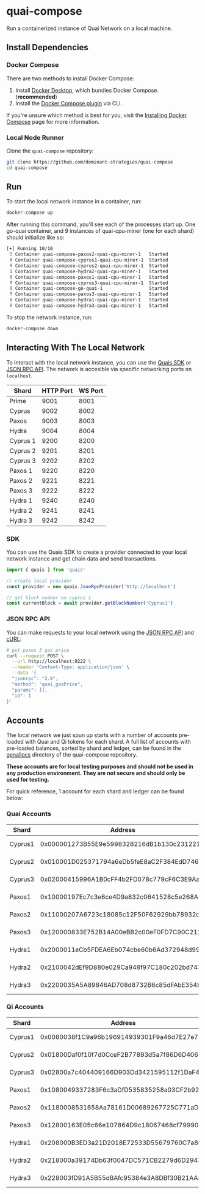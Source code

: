 # quai-compose

Run a containerized instance of Quai Network on a local machine.

## Install Dependencies

### Docker Compose

There are two methods to install Docker Compose:

1. Install [Docker Desktop](https://docs.docker.com/compose/install/), which bundles Docker Compose. (**recommended**)
2. Install the [Docker Compose plugin](https://docs.docker.com/compose/install/linux/) via CLI.

If you're unsure which method is best for you, visit the [Installing Docker Compose](https://docs.docker.com/compose/install/) page for more information.

### Local Node Runner

Clone the `quai-compose` repository:

```bash
git clone https://github.com/dominant-strategies/quai-compose
cd quai-compose
```

## Run

To start the local network instance in a container, run:

```bash
docker-compose up
```

After running this command, you'll see each of the processes start up. One go-quai container, and 9 instances of quai-cpu-miner (one for each shard) should initialize like so:

```bash
[+] Running 10/10
 ⠿ Container quai-compose-paxos2-quai-cpu-miner-1   Started
 ⠿ Container quai-compose-cyprus1-quai-cpu-miner-1  Started
 ⠿ Container quai-compose-cyprus2-quai-cpu-miner-1  Started
 ⠿ Container quai-compose-hydra2-quai-cpu-miner-1   Started
 ⠿ Container quai-compose-paxos1-quai-cpu-miner-1   Started
 ⠿ Container quai-compose-cyprus3-quai-cpu-miner-1  Started
 ⠿ Container quai-compose-go-quai-1                 Started
 ⠿ Container quai-compose-paxos3-quai-cpu-miner-1   Started
 ⠿ Container quai-compose-hydra1-quai-cpu-miner-1   Started
 ⠿ Container quai-compose-hydra3-quai-cpu-miner-1   Started
```

To stop the network instance, run:

```bash
docker-compose down
```

## Interacting With The Local Network

To interact with the local network instance, you can use the [Quais SDK](https://docs.qu.ai/sdk/introduction) or [JSON RPC API](https://docs.qu.ai/build/playground/overview). The network is accesible via specific networking ports on `localhost`.

| Shard    | HTTP Port | WS Port |
| -------- | --------- | ------- |
| Prime    | 9001      | 8001    |
| Cyprus   | 9002      | 8002    |
| Paxos    | 9003      | 8003    |
| Hydra    | 9004      | 8004    |
| Cyprus 1 | 9200      | 8200    |
| Cyprus 2 | 9201      | 8201    |
| Cyprus 3 | 9202      | 8202    |
| Paxos 1  | 9220      | 8220    |
| Paxos 2  | 9221      | 8221    |
| Paxos 3  | 9222      | 8222    |
| Hydra 1  | 9240      | 8240    |
| Hydra 2  | 9241      | 8241    |
| Hydra 3  | 9242      | 8242    |

### SDK

You can use the Quais SDK to create a provider connected to your local network instance and get chain data and send transactions.

```ts
import { quais } from 'quais'

// create local provider
const provider = new quais.JsonRpcProvider('http://localhost')

// get block number on cyprus 1
const currentBlock = await provider.getBlockNumber('Cyprus1')
```

### JSON RPC API

You can make requests to your local network using the [JSON RPC API](https://docs.qu.ai/build/playground/overview) and [cURL](https://curl.se/):

```bash
# get paxos 3 gas price
curl --request POST \
  --url http://localhost:9222 \
  --header 'Content-Type: application/json' \
  --data '{
  "jsonrpc": "2.0",
  "method": "quai_gasPrice",
  "params": [],
  "id": 1
}'
```

## Accounts

The local network we just spun up starts with a number of accounts pre-loaded with Quai and Qi tokens for each shard. A full list of accounts with pre-loaded balances, sorted by shard and ledger, can be found in the [genallocs](https://github.com/dominant-strategies/quai-compose/tree/main/genallocs) directory of the quai-compose repository.

**These accounts are for local testing purposes and should not be used in any production environment. They are not secure and should only be used for testing.**

For quick reference, 1 account for each shard and ledger can be found below:

### Quai Accounts

| Shard   | Address                                    | Private Key                                                        | Balance    |
| ------- | ------------------------------------------ | ------------------------------------------------------------------ | ---------- |
| Cyprus1 | 0x000001273B55E9e5998328216dB1b130c231221C | 0xb3c87ca9645adcf75be5c4d6609fd257f897fd53849c7ecca81acae9966a6ec0 | 10000 Quai |
| Cyprus2 | 0x010001D025371794a6eDb5feE8aC2F384EdD7463 | 0xcea8ebb619f8e4ea11ee75cb72221a6f39591a99d7cf688de9f30832809fb751 | 10000 Quai |
| Cyprus3 | 0x02000415996A1B0cFF4b2FD078c779cF6C3E9AaC | 0xfc86fae56f462d2ae43bca8f819b1137c9e3150ba3ff79d4d5068b6e39c1c975 | 10000 Quai |
| Paxos1  | 0x10000197Ec7c3e6ce4D9a832c0641528c5e268A6 | 0x01d872f0bc5f94490c2ed9026d58a116656dcb3c997f42062d01799e5b458062 | 10000 Quai |
| Paxos2  | 0x11000207A6723c18085c12F50F62929bb78932c4 | 0x1d7a3a668ac8b20bf538a6d1060de043f10b1db5f1df2140fa0e8d479820e763 | 10000 Quai |
| Paxos3  | 0x120000833E752B14A00eBB2c00eF0FD7C90C2123 | 0xc0061e94c526e7d9d97a2874f129e72e4f821a8f78ca2fd8198c005bc14e2a92 | 10000 Quai |
| Hydra1  | 0x2000011eCb5FDEA6Eb074cbe60b6Ad372948d99a | 0xc77fb4c5b1612f702ef097561f75ee5876987ef547977020a86528fbc9f7bbbc | 10000 Quai |
| Hydra2  | 0x2100042dEf9D880e029Ca948f97C180c202bd743 | 0x44af4c54c44d96bbf3d9c602967822246381d2287fe544fd5480d05b25b80bb9 | 10000 Quai |
| Hydra3  | 0x2200035A5A89846AD708d8732B6c85dFAbE35489 | 0x8cd878d69b1b848b3c98c623e4e56e3b0ed1035984f6f721a99ef716637e3382 | 10000 Quai |

### Qi Accounts

| Shard   | Address                                    | Private Key                                                        | Balance   |
| ------- | ------------------------------------------ | ------------------------------------------------------------------ | --------- |
| Cyprus1 | 0x0080038f1C9a96b196914939301F9a46d7E27e7E | 0x5b18d340e2e5172a90dfcc43c800519cf4a77b82750b8964b3f421dc929eac53 | 100000 Qi |
| Cyprus2 | 0x01800Daf0f10f7d0CceF2B77893d5a7f86D6D406 | 0x4500c9cef91ac29479cf50a00c49d27ba14e84df83b8e332db34fa1cbdd799b7 | 100000 Qi |
| Cyprus3 | 0x02800a7c404409166D903Dd3421595112f1DaF4D | 0xbc144acdd4d53488e4005d404f42450a879eb1015a6f4bbf80956b4810b5a068 | 100000 Qi |
| Paxos1  | 0x1080049337283F6c3aDfD535835258a03CF2b921 | 0x511930ce12cbf86325eb2652459b6a47b75ddc892a09549f094f0011062a11f4 | 100000 Qi |
| Paxos2  | 0x1180008531658Aa78161D00689267725C771aD3d | 0x89086104efd789c7de9ee69beb44ad70818a772a90b6d3f3ec26da930a47a2da | 100000 Qi |
| Paxos3  | 0x12800163E05c66e107864D9c18067468cf79990f | 0xa7995e0942e6510a2fd3461c0dbe081fc8e79c6e891fd2fcde5897e41700789a | 100000 Qi |
| Hydra1  | 0x208000B3ED3a21D2018E72533D55679760C7a8d2 | 0x36f009591733e706085ba4b6c3c6bbc8e35fa5e9f075979650523c18f18dacec | 100000 Qi |
| Hydra2  | 0x218000a39174Db63f0047DC571CB2279d6D29434 | 0xf07d9c6d2ee5cd1f5661d87afea21cd21e4a52ff1ea4851b7507b4ef673c4311 | 100000 Qi |
| Hydra3  | 0x228003fD91A5B55dBAfc95384e3A8DBf30B21AA8 | 0x2c1b28175b12d8fdeb8355918fcb7492fcbc7b118ecf301cd928477815084312 | 100000 Qi |
